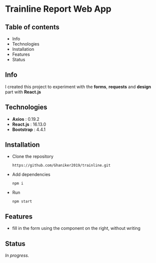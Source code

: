 # Trainline Report Web App

## Table of contents

- Info
- Technologies
- Installation
- Features
- Status

## Info

I created this project to experiment with the **forms**, **requests** and **design** part with **React.js**

## Technologies

- **Axios** : 0.19.2
- **React.js** : 16.13.0
- **Bootstrap** : 4.4.1

## Installation

- Clone the repository

  `https://github.com/Ghaniker2019/trainline.git`

- Add dependencies

  `npm i`

- Run

  `npm start`

## Features

- fill in the form using the component on the right, without writing

## Status

_In progress._
